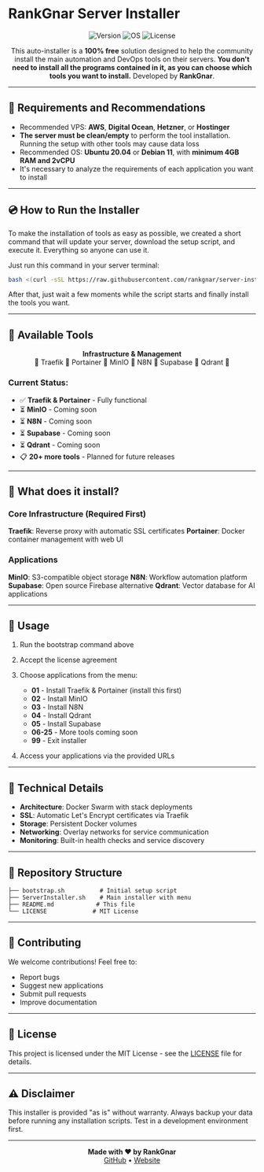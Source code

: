 # RankGnar Server Installer

<p align="center">
  <img src="https://img.shields.io/badge/Version-1.0.0-green.svg" alt="Version">
  <img src="https://img.shields.io/badge/OS-Ubuntu%2020.04%2B-blue.svg" alt="OS">
  <img src="https://img.shields.io/badge/License-MIT-yellow.svg" alt="License">
</p>

<p align="center">
  This auto-installer is a <b>100% free</b> solution designed to help the community install the main automation and DevOps tools on their servers.
  <b>You don't need to install all the programs contained in it, as you can choose which tools you want to install.</b>
  Developed by <b>RankGnar</b>.
</p>

---

## 📌 Requirements and Recommendations

- Recommended VPS: **AWS**, **Digital Ocean**, **Hetzner**, or **Hostinger**
- **The server must be clean/empty** to perform the tool installation. Running the setup with other tools may cause data loss
- Recommended OS: **Ubuntu 20.04** or **Debian 11**, with **minimum 4GB RAM and 2vCPU**
- It's necessary to analyze the requirements of each application you want to install

---

## 💿 How to Run the Installer

To make the installation of tools as easy as possible, we created a short command that will update your server, download the setup script, and execute it. Everything so anyone can use it.

Just run this command in your server terminal:

```bash
bash <(curl -sSL https://raw.githubusercontent.com/rankgnar/server-installer/main/bootstrap.sh)
```

After that, just wait a few moments while the script starts and finally install the tools you want.

---

## 🔸 Available Tools

<p align="center">
  <b>Infrastructure & Management</b><br>
  🔸 Traefik 🔸 Portainer 🔸 MinIO 🔸 N8N 🔸 Supabase 🔸 Qdrant 🔸
</p>

### Current Status:
- ✅ **Traefik & Portainer** - Fully functional
- ⏳ **MinIO** - Coming soon
- ⏳ **N8N** - Coming soon  
- ⏳ **Supabase** - Coming soon
- ⏳ **Qdrant** - Coming soon
- 📋 **20+ more tools** - Planned for future releases

---

## 🚀 What does it install?

### Core Infrastructure (Required First)
**Traefik**: Reverse proxy with automatic SSL certificates
**Portainer**: Docker container management with web UI

### Applications
**MinIO**: S3-compatible object storage
**N8N**: Workflow automation platform  
**Supabase**: Open source Firebase alternative
**Qdrant**: Vector database for AI applications

---

## 📖 Usage

1. Run the bootstrap command above
2. Accept the license agreement
3. Choose applications from the menu:
   - **01** - Install Traefik & Portainer (install this first)
   - **02** - Install MinIO
   - **03** - Install N8N
   - **04** - Install Qdrant
   - **05** - Install Supabase
   - **06-25** - More tools coming soon
   - **99** - Exit installer

4. Access your applications via the provided URLs

---

## 🔧 Technical Details

- **Architecture**: Docker Swarm with stack deployments
- **SSL**: Automatic Let's Encrypt certificates via Traefik
- **Storage**: Persistent Docker volumes
- **Networking**: Overlay networks for service communication
- **Monitoring**: Built-in health checks and service discovery

---

## 📁 Repository Structure

```
├── bootstrap.sh          # Initial setup script
├── ServerInstaller.sh    # Main installer with menu
├── README.md            # This file
└── LICENSE             # MIT License
```

---

## 🤝 Contributing

We welcome contributions! Feel free to:
- Report bugs
- Suggest new applications
- Submit pull requests
- Improve documentation

---

## 📄 License

This project is licensed under the MIT License - see the [LICENSE](LICENSE) file for details.

---

## ⚠️ Disclaimer

This installer is provided "as is" without warranty. Always backup your data before running any installation scripts. Test in a development environment first.

---

<p align="center">
  <b>Made with ❤️ by RankGnar</b><br>
  <a href="https://github.com/rankgnar">GitHub</a> • 
  <a href="https://rankgnar.com">Website</a>
</p>